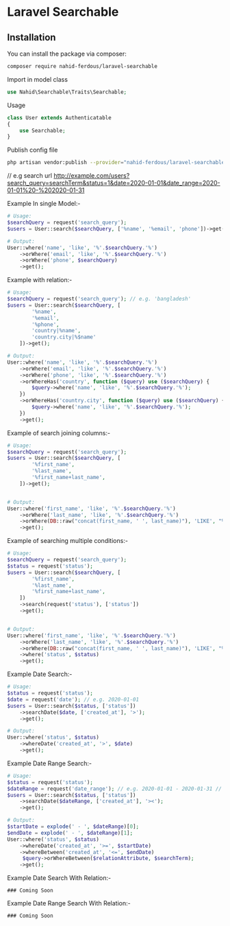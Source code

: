 # Laravel Searchable

## Installation

You can install the package via composer:

```sh
composer require nahid-ferdous/laravel-searchable
```

Import in model class

```php  
use Nahid\Searchable\Traits\Searchable;
```

Usage

```php
class User extends Authenticatable
{
    use Searchable;
}
```

Publish config file

```sh
php artisan vendor:publish --provider="nahid-ferdous/laravel-searchable"
```

// e.g search url http://example.com/users?search_query=searchTerm&status=1&date=2020-01-01&date_range=2020-01-01%20-%202020-01-31

Example In single Model:-

```php
# Usage:
$searchQuery = request('search_query');
$users = User::search($searchQuery, ['%name', '%email', 'phone'])->get();

# Output:
User::where('name', 'like', '%'.$searchQuery.'%')
    ->orWhere('email', 'like', '%'.$searchQuery.'%')
    ->orWhere('phone', $searchQuery)
    ->get();
```

Example with relation:-

```php
# Usage: 
$searchQuery = request('search_query'); // e.g. 'bangladesh'
$users = User::search($searchQuery, [
        '%name',
        '%email',
        '%phone',
        'country|%name',
        'country.city|%$name'
    ])->get();

# Output:
User::where('name', 'like', '%'.$searchQuery.'%')
    ->orWhere('email', 'like', '%'.$searchQuery.'%')
    ->orWhere('phone', 'like', '%'.$searchQuery.'%')
    ->orWhereHas('country', function ($query) use ($searchQuery) {
        $query->where('name', 'like', '%'.$searchQuery.'%');
    })
    ->orWhereHas('country.city', function ($query) use ($searchQuery) {
        $query->where('name', 'like', '%'.$searchQuery.'%');
    })
    ->get();
```

Example of search joining columns:-

```php
# Usage:
$searchQuery = request('search_query');
$users = User::search($searchQuery, [
        '%first_name',
        '%last_name',
        '%first_name+last_name',
    ])->get();


# Output:
User::where('first_name', 'like', '%'.$searchQuery.'%')
    ->orWhere('last_name', 'like', '%'.$searchQuery.'%')
    ->orWhere(DB::raw("concat(first_name, ' ', last_name)"), 'LIKE', "%" . $searchQuery . "%");
    ->get();
```

Example of searching multiple conditions:-

```php
# Usage:
$searchQuery = request('search_query');
$status = request('status');
$users = User::search($searchQuery, [
        '%first_name',
        '%last_name',
        '%first_name+last_name',
    ])
    ->search(request('status'), ['status'])
    ->get();


# Output:
User::where('first_name', 'like', '%'.$searchQuery.'%')
    ->orWhere('last_name', 'like', '%'.$searchQuery.'%')
    ->orWhere(DB::raw("concat(first_name, ' ', last_name)"), 'LIKE', "%" . $searchQuery . "%")
    ->where('status', $status)
    ->get();
```

Example Date Search:-

```php
# Usage:
$status = request('status');
$date = request('date'); // e.g. 2020-01-01 
$users = User::search($status, ['status'])
    ->searchDate($date, ['created_at'], '>');
    ->get();

# Output:
User::where('status', $status)
    ->whereDate('created_at', '>', $date)
    ->get();
```

Example Date Range Search:-

```php
# Usage:
$status = request('status');
$dateRange = request('date_range'); // e.g. 2020-01-01 - 2020-01-31 // Must be separated by space and -
$users = User::search($status, ['status'])
    ->searchDate($dateRange, ['created_at'], '><');
    ->get();

# Output:
$startDate = explode(' - ', $dateRange)[0];
$endDate = explode(' - ', $dateRange)[1];
User::where('status', $status)
    ->whereDate('created_at', '>=', $startDate)
    ->whereBetween('created_at', '<=', $endDate)
     $query->orWhereBetween($relationAttribute, $searchTerm);
    ->get();
```

Example Date Search With Relation:-

````
### Coming Soon
````

Example Date Range Search With Relation:-

````
### Coming Soon
````
